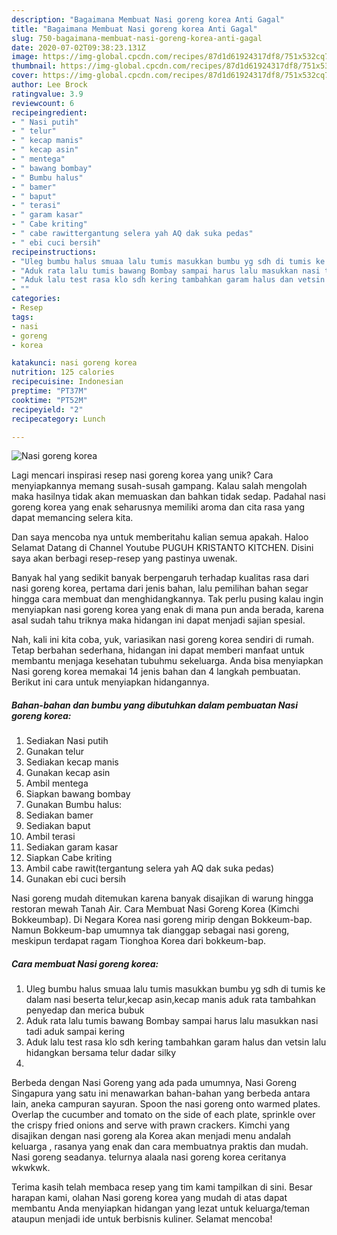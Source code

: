 ```yaml
---
description: "Bagaimana Membuat Nasi goreng korea Anti Gagal"
title: "Bagaimana Membuat Nasi goreng korea Anti Gagal"
slug: 750-bagaimana-membuat-nasi-goreng-korea-anti-gagal
date: 2020-07-02T09:38:23.131Z
image: https://img-global.cpcdn.com/recipes/87d1d61924317df8/751x532cq70/nasi-goreng-korea-foto-resep-utama.jpg
thumbnail: https://img-global.cpcdn.com/recipes/87d1d61924317df8/751x532cq70/nasi-goreng-korea-foto-resep-utama.jpg
cover: https://img-global.cpcdn.com/recipes/87d1d61924317df8/751x532cq70/nasi-goreng-korea-foto-resep-utama.jpg
author: Lee Brock
ratingvalue: 3.9
reviewcount: 6
recipeingredient:
- " Nasi putih"
- " telur"
- " kecap manis"
- " kecap asin"
- " mentega"
- " bawang bombay"
- " Bumbu halus"
- " bamer"
- " baput"
- " terasi"
- " garam kasar"
- " Cabe kriting"
- " cabe rawittergantung selera yah AQ dak suka pedas"
- " ebi cuci bersih"
recipeinstructions:
- "Uleg bumbu halus smuaa lalu tumis masukkan bumbu yg sdh di tumis ke dalam nasi beserta telur,kecap asin,kecap manis aduk rata tambahkan penyedap dan merica bubuk"
- "Aduk rata lalu tumis bawang Bombay sampai harus lalu masukkan nasi tadi aduk sampai kering"
- "Aduk lalu test rasa klo sdh kering tambahkan garam halus dan vetsin lalu hidangkan bersama telur dadar silky"
- ""
categories:
- Resep
tags:
- nasi
- goreng
- korea

katakunci: nasi goreng korea 
nutrition: 125 calories
recipecuisine: Indonesian
preptime: "PT37M"
cooktime: "PT52M"
recipeyield: "2"
recipecategory: Lunch

---
```



![Nasi goreng korea](https://img-global.cpcdn.com/recipes/87d1d61924317df8/751x532cq70/nasi-goreng-korea-foto-resep-utama.jpg)

Lagi mencari inspirasi resep nasi goreng korea yang unik? Cara menyiapkannya memang susah-susah gampang. Kalau salah mengolah maka hasilnya tidak akan memuaskan dan bahkan tidak sedap. Padahal nasi goreng korea yang enak seharusnya memiliki aroma dan cita rasa yang dapat memancing selera kita.

Dan saya mencoba nya untuk memberitahu kalian semua apakah. Haloo Selamat Datang di Channel Youtube PUGUH KRISTANTO KITCHEN. Disini saya akan berbagi resep-resep yang pastinya uwenak.

Banyak hal yang sedikit banyak berpengaruh terhadap kualitas rasa dari nasi goreng korea, pertama dari jenis bahan, lalu pemilihan bahan segar hingga cara membuat dan menghidangkannya. Tak perlu pusing kalau ingin menyiapkan nasi goreng korea yang enak di mana pun anda berada, karena asal sudah tahu triknya maka hidangan ini dapat menjadi sajian spesial.


Nah, kali ini kita coba, yuk, variasikan nasi goreng korea sendiri di rumah. Tetap berbahan sederhana, hidangan ini dapat memberi manfaat untuk membantu menjaga kesehatan tubuhmu sekeluarga. Anda bisa menyiapkan Nasi goreng korea memakai 14 jenis bahan dan 4 langkah pembuatan. Berikut ini cara untuk menyiapkan hidangannya.

<!--inarticleads1-->

##### Bahan-bahan dan bumbu yang dibutuhkan dalam pembuatan Nasi goreng korea:

1. Sediakan  Nasi putih
1. Gunakan  telur
1. Sediakan  kecap manis
1. Gunakan  kecap asin
1. Ambil  mentega
1. Siapkan  bawang bombay
1. Gunakan  Bumbu halus:
1. Sediakan  bamer
1. Sediakan  baput
1. Ambil  terasi
1. Sediakan  garam kasar
1. Siapkan  Cabe kriting
1. Ambil  cabe rawit(tergantung selera yah AQ dak suka pedas)
1. Gunakan  ebi cuci bersih


Nasi goreng mudah ditemukan karena banyak disajikan di warung hingga restoran mewah Tanah Air. Cara Membuat Nasi Goreng Korea (Kimchi Bokkeumbap). Di Negara Korea nasi goreng mirip dengan Bokkeum-bap. Namun Bokkeum-bap umumnya tak dianggap sebagai nasi goreng, meskipun terdapat ragam Tionghoa Korea dari bokkeum-bap. 

<!--inarticleads2-->

##### Cara membuat Nasi goreng korea:

1. Uleg bumbu halus smuaa lalu tumis masukkan bumbu yg sdh di tumis ke dalam nasi beserta telur,kecap asin,kecap manis aduk rata tambahkan penyedap dan merica bubuk
1. Aduk rata lalu tumis bawang Bombay sampai harus lalu masukkan nasi tadi aduk sampai kering
1. Aduk lalu test rasa klo sdh kering tambahkan garam halus dan vetsin lalu hidangkan bersama telur dadar silky
1. 


Berbeda dengan Nasi Goreng yang ada pada umumnya, Nasi Goreng Singapura yang satu ini menawarkan bahan-bahan yang berbeda antara lain, aneka campuran sayuran. Spoon the nasi goreng onto warmed plates. Overlap the cucumber and tomato on the side of each plate, sprinkle over the crispy fried onions and serve with prawn crackers. Kimchi yang disajikan dengan nasi goreng ala Korea akan menjadi menu andalah keluarga , rasanya yang enak dan cara membuatnya praktis dan mudah. Nasi goreng seadanya. telurnya alaala nasi goreng korea ceritanya wkwkwk. 

Terima kasih telah membaca resep yang tim kami tampilkan di sini. Besar harapan kami, olahan Nasi goreng korea yang mudah di atas dapat membantu Anda menyiapkan hidangan yang lezat untuk keluarga/teman ataupun menjadi ide untuk berbisnis kuliner. Selamat mencoba!
